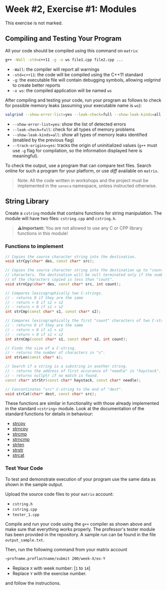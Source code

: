 # Week #2, Exercise #1: Modules

This exercise is not marked.

## Compiling and Testing Your Program

All your code should be compiled using this command on `matrix`:

```bash
g++ -Wall -std=c++11 -g -o ws file1.cpp file2.cpp ...
```

- `-Wall`: the compiler will report all warnings
- `-std=c++11`: the code will be compiled using the C++11 standard
- `-g`: the executable file will contain debugging symbols, allowing *valgrind* to create better reports
- `-o ws`: the compiled application will be named `ws`

After compiling and testing your code, run your program as follows to check for possible memory leaks (assuming your executable name is `ws`):

```bash
valgrind --show-error-list=yes --leak-check=full --show-leak-kinds=all --track-origins=yes ws
```

- `--show-error-list=yes`: show the list of detected errors
- `--leak-check=full`: check for all types of memory problems
- `--show-leak-kinds=all`: show all types of memory leaks identified (enabled by the previous flag)
- `--track-origins=yes`: tracks the origin of uninitialized values (`g++` must use `-g` flag for compilation, so the information displayed here is meaningful).

To check the output, use a program that can compare text files.  Search online for such a program for your platform, or use *diff* available on `matrix`.

> Note: All the code written in workshops and the project must be implemented in the `seneca` namespace, unless instructed otherwise.








## String Library

Create a `cstring` module that contains functions for string manipulation. The module will have two files: `cstring.cpp` and `cstring.h`.

> **:warning:Important:** You are not allowed to use any C or CPP library functions in this module!

### Functions to implement

```cpp
// Copies the source character string into the destination.
void strCpy(char* des, const char* src);

// Copies the source character string into the destination up to "count"
// characters. The destination will be null terminated only if the number
// of the characters copied is less than "count".
void strnCpy(char* des, const char* src, int count);

// Compares lexicographically two C-strings.
// - returns 0 if they are the same
// - return > 0 if s1 > s2
// - return < 0 if s1 < s2
int strCmp(const char* s1, const char* s2);

// Compares lexicographically the first "count" characters of two C-strings.
// - returns 0 if they are the same
// - return > 0 if s1 > s2
// - return < 0 if s1 < s2
int strnCmp(const char* s1, const char* s2, int count);

// Finds the size of a C-string.
// - returns the number of characters in "s".
int strLen(const char* s);

// Search if a string is a substring in another string.
// - returns the address of first occurance of "needle" in "haystack".
// - returns nullptr if no match is found.
const char* strStr(const char* haystack, const char* needle);

// Concantinates "src" C-string to the end of "dest".
void strCat(char* dest, const char* src);
```

These functions are similar in functionality with those already implemented in the standard `<cstring>` module. Look at the documentation of the standard functions for details in behaviour:

- [strcpy](https://en.cppreference.com/w/cpp/string/byte/strcpy)
- [strncpy](https://en.cppreference.com/w/cpp/string/byte/strncpy)
- [strcmp](https://en.cppreference.com/w/cpp/string/byte/strcmp)
- [strncmp](https://en.cppreference.com/w/cpp/string/byte/strncmp)
- [strlen](https://en.cppreference.com/w/cpp/string/byte/strlen)
- [strstr](https://en.cppreference.com/w/cpp/string/byte/strstr)
- [strcat](https://en.cppreference.com/w/cpp/string/byte/strcat)


### Test Your Code

To test and demonstrate execution of your program use the same data as shown in the sample output.

Upload the source code files to your `matrix` account:

- `cstring.h`
- `cstring.cpp`
- `tester_1.cpp`

Compile and run your code using the `g++` compiler as shown above and make sure that everything works properly. The professor's tester module has been provided in the repository. A sample run can be found in the file `output_sample.txt`.

Then, run the following command from your matrix account

```bash
~profname.proflastname/submit 200/week-X/ex-Y
```

- Replace `X` with week number: [`1` to `14`]
- Replace `Y` with the exercise number.

and follow the instructions.
